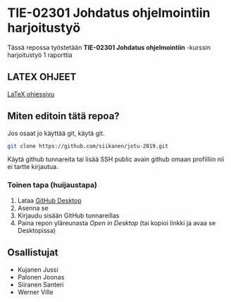 # TIE-02301 Johdatus ohjelmointiin harjoitustyö

Tässä repossa työstetään **TIE-02301 Johdatus ohjelmointiin** -kurssin harjoitustyö 1 raporttia

## LATEX OHJEET

[LaTeX ohjessivu](harjoitustyo/README.md)

## Miten editoin tätä repoa?

Jos osaat jo käyttää git, käytä git.

```bash
git clone https://github.com/siikanen/jotu-2019.git
```

Käytä github tunnareita tai lisää SSH public avain github omaan profiiliin nii ei tartte kirjautua.

### Toinen tapa (huijaustapa)

1. Lataa [GitHub Desktop](https://desktop.github.com/)
2. Asenna se
3. Kirjaudu sisään GitHub tunnareillas
4. Paina repon yläreunasta *Open in Desktop* (tai kopioi linkki ja avaa se Desktopissa)

## Osallistujat

- Kujanen Jussi
- Palonen Joonas
- Siiranen Santeri
- Werner Ville

